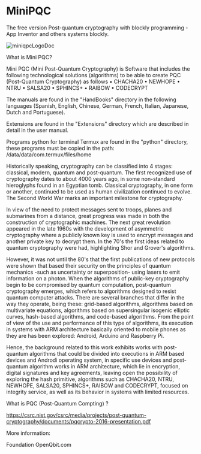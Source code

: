 # MiniPQC
The free version Post-quantum cryptography with blockly programming - App Inventor and others systems blockly.

![miniqpcLogoDoc](https://user-images.githubusercontent.com/60530547/89971478-f07cdb00-dc20-11ea-9af3-5867004c7019.png)

What is Mini PQC?

Mini PQC (Mini Post-Quantum Cryptography) is Software that includes the following technological solutions (algorithms) to be able to create PQC (Post-Quantum Cryptography) as follows
•	CHACHA20
•	NEWHOPE
•	NTRU
•	SALSA20
•	SPHINCS+ 
•	RAIBOW
•	CODECRYPT

The manuals are found in the "HandBooks" directory in the following languages ​​(Spanish, English, Chinese, German, French, Italian, Japanese, Dutch and Portuguese).

Extensions are found in the "Extensions" directory which are described in detail in the user manual.

Programs python for terminal Termux are found in the "python" directory, these programs must be copied in the path: /data/data/com.termux/files/home

Historically speaking, cryptography can be classified into 4 stages: classical, modern, quantum and post-quantum. The first recognized use of cryptography dates to about 4000 years ago, in some non-standard hieroglyphs found in an Egyptian tomb. Classical cryptography, in one form or another, continued to be used as human civilization continued to evolve.
The Second World War marks an important milestone for cryptography. 

In view of the need to protect messages sent to troops, planes and submarines from a distance, great progress was made in both the construction of cryptographic machines.
The next great revolution appeared in the late 1960s with the development of asymmetric cryptography where a publicly known key is used to encrypt messages and another private key to decrypt them.
In the 70's the first ideas related to quantum cryptography were had, highlighting Shor and Grover's algorithms. 

However, it was not until the 80's that the first publications of new protocols were shown that based their security on the principles of quantum mechanics -such as uncertainty or superposition- using lasers to emit information on a photon.
When the algorithms of public-key cryptography begin to be compromised by quantum computation, post-quantum cryptography emerges, which refers to algorithms designed to resist quantum computer attacks. There are several branches that differ in the way they operate, being these: grid-based algorithms, algorithms based on multivariate equations, algorithms based on supersingular isogenic elliptic curves, hash-based algorithms, and code-based algorithms.
From the point of view of the use and performance of this type of algorithms, its execution in systems with ARM architecture basically oriented to mobile phones as they are has been explored: Android, Arduino and Raspberry Pi. 

Hence, the background related to this work exhibits works with post-quantum algorithms that could be divided into executions in ARM based devices and Androdi operating system, in specific use devices and post-quantum algorithm works in ARM architecture, which lie in encryption, digital signatures and key agreements, leaving open the possibility of exploring the hash primitive, algorithms such as CHACHA20, NTRU, NEWHOPE, SALSA20, SPHINCS+, RAIBOW and CODECRYPT, focused on integrity service, as well as its behavior in systems with limited resources.

What is PQC (Post-Quantum Compting) ?

https://csrc.nist.gov/csrc/media/projects/post-quantum-cryptography/documents/pqcrypto-2016-presentation.pdf

More information:

Foundation OpenQbit.com




